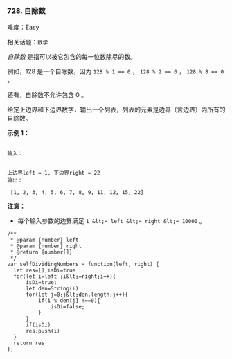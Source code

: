 ### 728. 自除数

难度：Easy

相关话题：`数学`

 *自除数* 是指可以被它包含的每一位数除尽的数。



例如，128 是一个自除数，因为 `128 % 1 == 0` ， `128 % 2 == 0` ， `128 % 8 == 0` 。



还有，自除数不允许包含 0 。



给定上边界和下边界数字，输出一个列表，列表的元素是边界（含边界）内所有的自除数。



 **示例 1：** 





```

输入：

 
上边界left = 1, 下边界right = 22
输出：

 [1, 2, 3, 4, 5, 6, 7, 8, 9, 11, 12, 15, 22]

```

 **注意：** 





* 每个输入参数的边界满足 `1 &lt;= left &lt;= right &lt;= 10000` 。






```
/**
 * @param {number} left
 * @param {number} right
 * @return {number[]}
 */
var selfDividingNumbers = function(left, right) {
  let res=[],isDi=true
  for(let i=left ;i&lt;=right;i++){
      isDi=true;
      let den=String(i)
      for(let j=0;j&lt;den.length;j++){
          if(i % den[j] !==0){
              isDi=false;
          }
      }
      if(isDi)
      res.push(i)
  }
  return res
};



```
